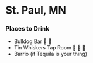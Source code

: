 # St. Paul, MN

### Places to Drink
- Bulldog Bar :beer: :beer:
- Tin Whiskers Tap Room :beer: :beer: :beer:
- Barrio (if Tequila is your thing)
